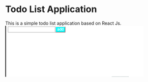 # Todo List Application
This is a simple todo list application based on React Js. 
![todo list demo](todo_list.gif)
